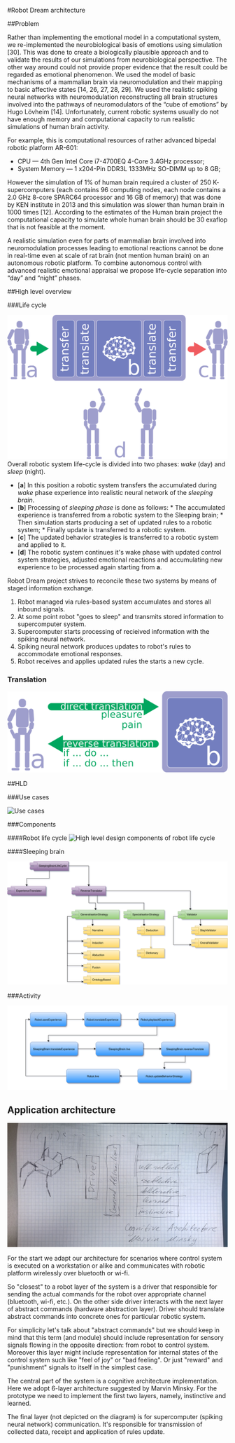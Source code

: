 #Robot Dream architecture

##Problem

Rather than implementing the
emotional model in a computational system, we re-implemented the neurobiological 
basis of emotions using simulation [30]. This was done to create a biologically
plausible approach and to validate the results of our simulations from neurobiological 
perspective. The other way around could not provide proper evidence that
the result could be regarded as emotional phenomenon. We used the model of
basic mechanisms of a mammalian brain via neuromodulation and their mapping
to basic affective states [14, 26, 27, 28, 29]. We used the realistic spiking neural
networks with neuromodulation reconstructing all brain structures involved into
the pathways of neuromodulators of the “cube of emotions” by Hugo Lövheim
[14]. Unfortunately, current robotic systems usually do not have enough memory
and computational capacity to run realistic simulations of human brain activity.

For example, this is computational resources of rather advanced bipedal
robotic platform AR-601:

* CPU — 4th Gen Intel Core i7-4700EQ 4-Core 3.4GHz processor;
* System Memory — 1 x204-Pin DDR3L 1333MHz SO-DIMM up to 8 GB;

However the simulation of 1% of human brain required a cluster of 250 K-
supercomputers (each contains 96 computing nodes, each node contains a 2.0
GHz 8-core SPARC64 processor and 16 GB of memory) that was done by KEN
institute in 2013 and this simulation was slower than human brain in 1000 times
[12]. According to the estimates of the Human brain project the computational
capacity to simulate whole human brain should be 30 exaflop that is not feasible 
at the moment.

A realistic simulation even for parts of mammalian brain involved
into neuromodulation processes leading to emotional reactions cannot be done in
real-time even at scale of rat brain (not mention human brain) on an autonomous
robotic platform. To combine autonomous control with advanced realistic emotional 
appraisal we propose life-cycle separation into “day” and “night” phases.

##High level overview 

###Life cycle

![High level overview](HL_Life_cycle.png)
Overall robotic system life-cycle is divided into two phases: *wake* (day) and *sleep* (night).

* [**a**] In this position a robotic system transfers the accumulated during *wake* phase experience into realistic neural network of the *sleeping brain*.
* [**b**] Processing of *sleeping phase* is done as follows:
      * The accumulated experience is transferred from a robotic system to the Sleeping brain;
      * Then simulation starts producing a set of updated rules to a robotic system;
      * Finally update is transferred to a robotic system.
* [**c**] The updated behavior strategies is transferred to a robotic system and applied to it.
* [**d**] The robotic system continues it's wake phase with updated control system strategies, adjusted emotional reactions and accumulating new experience to be processed again starting from **a**.

Robot Dream project strives to reconcile these two systems by means of
staged information exchange.

1. Robot managed via rules-based system accumulates and stores all inbound signals.
2. At some point robot "goes to sleep" and transmits stored information to supercomputer system.
3. Supercomputer starts processing of recieived information with the spiking neural network.
4. Spiking neural network produces updates to robot's rules to accommodate emotional responses.
5. Robot receives and applies updated rules the starts a new cycle.

### Translation

![High level translations](HL_Translations.png)

##HLD

###Use cases

![Use cases](HLD_Use_cases.png)

###Components

####Robot life cycle
![High level design components of robot life cycle](HLD_Component_RobotLifeCycle.png)

####Sleeping brain

![High level design components of the "sleeping brain"](HLD_Component_SleepingBrainLifeCycle.png)

###Activity

![High level design activity diagram](HLD_Activity_Synchronisation.png)

## Application architecture

![](app_overview.jpg)

For the start we adapt our architecture for scenarios where control system
is executed on a workstation or alike and communicates with robotic platform
wirelessly over bluetooth or wi-fi.

So "closest" to a robot layer of the system is a driver that responsible for
sending the actual commands for the robot over appropriate channel
(bluetooth, wi-fi, etc.). On the other side driver interacts with the next
layer of abstract commands (hardware abstraction layer). Driver should
translate abstract commands into concrete ones for particular robotic
system.

For simplicity let's talk about "abstract commands" but we should keep in
mind that this term (and module) should include representation for sensory
signals flowing in the opposite direction: from robot to control system.
Moreover this layer might include representation for internal states of
the control system such like "feel of joy" or "bad feeling". Or just
"reward" and "punishment" signals to itself in the simplest case.

The central part of the system is a cognitive architecture implementation.
Here we adopt 6-layer architecture suggested by Marvin Minsky. For the
prototype we need to implement the first two layers, namely, instinctive
and learned.

The final layer (not depicted on the diagram) is for supercomputer (spiking
neural network) communication. It's responsible for transmission of
collected data, receipt and application of rules update.
